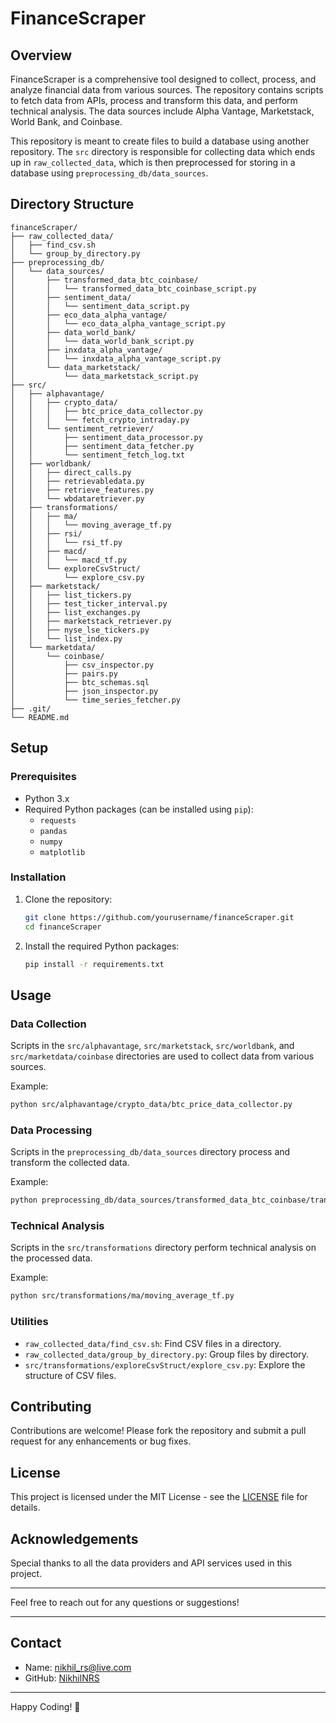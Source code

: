 
# FinanceScraper

## Overview

FinanceScraper is a comprehensive tool designed to collect, process, and analyze financial data from various sources. The repository contains scripts to fetch data from APIs, process and transform this data, and perform technical analysis. The data sources include Alpha Vantage, Marketstack, World Bank, and Coinbase.

This repository is meant to create files to build a database using another repository. The `src` directory is responsible for collecting data which ends up in `raw_collected_data`, which is then preprocessed for storing in a database using `preprocessing_db/data_sources`.

## Directory Structure

```
financeScraper/
├── raw_collected_data/
│   ├── find_csv.sh
│   └── group_by_directory.py
├── preprocessing_db/
│   └── data_sources/
│       ├── transformed_data_btc_coinbase/
│       │   └── transformed_data_btc_coinbase_script.py
│       ├── sentiment_data/
│       │   └── sentiment_data_script.py
│       ├── eco_data_alpha_vantage/
│       │   └── eco_data_alpha_vantage_script.py
│       ├── data_world_bank/
│       │   └── data_world_bank_script.py
│       ├── inxdata_alpha_vantage/
│       │   └── inxdata_alpha_vantage_script.py
│       └── data_marketstack/
│           └── data_marketstack_script.py
├── src/
│   ├── alphavantage/
│   │   ├── crypto_data/
│   │   │   ├── btc_price_data_collector.py
│   │   │   └── fetch_crypto_intraday.py
│   │   └── sentiment_retriever/
│   │       ├── sentiment_data_processor.py
│   │       ├── sentiment_data_fetcher.py
│   │       └── sentiment_fetch_log.txt
│   ├── worldbank/
│   │   ├── direct_calls.py
│   │   ├── retrievabledata.py
│   │   ├── retrieve_features.py
│   │   └── wbdataretriever.py
│   ├── transformations/
│   │   ├── ma/
│   │   │   └── moving_average_tf.py
│   │   ├── rsi/
│   │   │   └── rsi_tf.py
│   │   ├── macd/
│   │   │   └── macd_tf.py
│   │   └── exploreCsvStruct/
│   │       └── explore_csv.py
│   ├── marketstack/
│   │   ├── list_tickers.py
│   │   ├── test_ticker_interval.py
│   │   ├── list_exchanges.py
│   │   ├── marketstack_retriever.py
│   │   ├── nyse_lse_tickers.py
│   │   └── list_index.py
│   └── marketdata/
│       └── coinbase/
│           ├── csv_inspector.py
│           ├── pairs.py
│           ├── btc_schemas.sql
│           ├── json_inspector.py
│           └── time_series_fetcher.py
├── .git/
└── README.md
```

## Setup

### Prerequisites

- Python 3.x
- Required Python packages (can be installed using `pip`):
  - `requests`
  - `pandas`
  - `numpy`
  - `matplotlib`

### Installation

1. Clone the repository:
    ```sh
    git clone https://github.com/yourusername/financeScraper.git
    cd financeScraper
    ```

2. Install the required Python packages:
    ```sh
    pip install -r requirements.txt
    ```

## Usage

### Data Collection

Scripts in the `src/alphavantage`, `src/marketstack`, `src/worldbank`, and `src/marketdata/coinbase` directories are used to collect data from various sources.

Example:
```sh
python src/alphavantage/crypto_data/btc_price_data_collector.py
```

### Data Processing

Scripts in the `preprocessing_db/data_sources` directory process and transform the collected data.

Example:
```sh
python preprocessing_db/data_sources/transformed_data_btc_coinbase/transformed_data_btc_coinbase_script.py
```

### Technical Analysis

Scripts in the `src/transformations` directory perform technical analysis on the processed data.

Example:
```sh
python src/transformations/ma/moving_average_tf.py
```

### Utilities

- `raw_collected_data/find_csv.sh`: Find CSV files in a directory.
- `raw_collected_data/group_by_directory.py`: Group files by directory.
- `src/transformations/exploreCsvStruct/explore_csv.py`: Explore the structure of CSV files.

## Contributing

Contributions are welcome! Please fork the repository and submit a pull request for any enhancements or bug fixes.

## License

This project is licensed under the MIT License - see the [LICENSE](LICENSE) file for details.

## Acknowledgements

Special thanks to all the data providers and API services used in this project.

---

Feel free to reach out for any questions or suggestions!

---

## Contact

- Name: [nikhil_rs@live.com](mailto:nikhil_rs@live.com)
- GitHub: [NikhilNRS]([https://github.com/yourusername](https://github.com/NikhilNRS))

---

Happy Coding! 🚀
